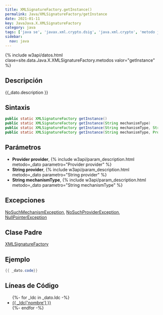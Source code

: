 ```yaml
---
title: XMLSignatureFactory.getInstance()
permalink: Java/XMLSignatureFactory/getInstance
date: 2021-01-11
key: JavaJava.X.XMLSignatureFactory
category: java
tags: ['java se', 'javax.xml.crypto.dsig', 'java.xml.crypto', 'metodo java', 'Java 1.6']
sidebar: 
  nav: java
---
```


{% include w3api/datos.html clase=site.data.Java.X.XMLSignatureFactory.metodos valor="getInstance" %}

## Descripción
{{_dato.description }}

## Sintaxis
~~~java
public static XMLSignatureFactory getInstance()
public static XMLSignatureFactory getInstance(String mechanismType)
public static XMLSignatureFactory getInstance(String mechanismType, String provider) throws NoSuchProviderException
public static XMLSignatureFactory getInstance(String mechanismType, Provider provider)
~~~

## Parámetros
* **Provider provider**,  {% include w3api/param_description.html metodo=_dato parametro="Provider provider" %}
* **String provider**,  {% include w3api/param_description.html metodo=_dato parametro="String provider" %}
* **String mechanismType**,  {% include w3api/param_description.html metodo=_dato parametro="String mechanismType" %}

## Excepciones
[NoSuchMechanismException](/Java/NoSuchMechanismException/), [NoSuchProviderException](/Java/NoSuchProviderException/), [NullPointerException](/Java/NullPointerException/)

## Clase Padre
[XMLSignatureFactory](/Java/XMLSignatureFactory/)

## Ejemplo
~~~java
{{ _dato.code}}
~~~

## Líneas de Código
<ul>
{%- for _ldc in _dato.ldc -%}
   <li>
       <a href="{{_ldc['url'] }}">{{ _ldc['nombre'] }}</a>
   </li>
{%- endfor -%}
</ul>
